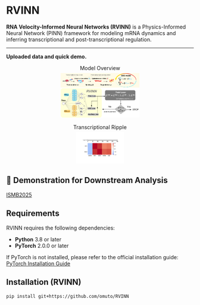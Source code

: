 # RVINN
**RNA Velocity-Informed Neural Networks (RVINN)** is a Physics-Informed Neural Network (PINN) framework for modeling mRNA dynamics and inferring transcriptional and post-transcriptional regulation.

---
**Uploaded data and quick demo.**

<figure style="text-align: center;">
    <figcaption style="margin-bottom: 5px;">Model Overview</figcaption>
    <img src="https://github.com/omuto/RVINN/blob/main/readme_fig/model_overview_.png" alt="Model Overview" style="width: 50%;">
</figure>
<figure style="text-align: center;">
  <figcaption style="margin-bottom: 5px;">Transcriptional Ripple</figcaption>
  <img src="https://github.com/omuto/RVINN/blob/main/readme_fig/Transcriptional_Ripple_animation.gif" alt="Transcriptional Ripple" style="width: 30%;">
</figure>

## 🔬 Demonstration for Downstream Analysis
[ISMB2025](https://github.com/omuto/ismb2025_rvinn_downstream_analysis)

## Requirements
RVINN requires the following dependencies:
- **Python** 3.8 or later
- **PyTorch** 2.0.0 or later

If PyTorch is not installed, please refer to the official installation guide:
[PyTorch Installation Guide](https://pytorch.org/get-started/locally/)

## Installation (RVINN)

```console
pip install git+https://github.com/omuto/RVINN
```
